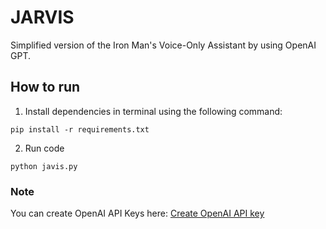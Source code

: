 # JARVIS
Simplified version of the Iron Man's Voice-Only Assistant by using OpenAI GPT.

## How to run
1. Install dependencies in terminal using the following command:

```
pip install -r requirements.txt
```

2. Run code
```
python javis.py
```

### Note
You can create OpenAI API Keys here:
[Create OpenAI API key](https://platform.openai.com/account/api-keys)
